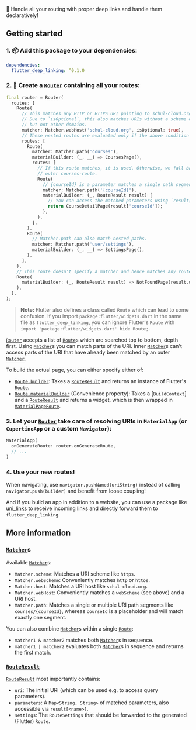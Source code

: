 🧭 Handle all your routing with proper deep links and handle them declaratively!


## Getting started

### 1. 📦 Add this package to your dependencies:

```yaml
dependencies:
  flutter_deep_linking: ^0.1.0
```


### 2. 🧭 Create a [`Router`] containing all your routes:

```dart
final router = Router(
  routes: [
    Route(
      // This matches any HTTP or HTTPS URI pointing to schul-cloud.org.
      // Due to `isOptional`, this also matches URIs without a scheme or domain,
      // but not other domains.
      matcher: Matcher.webHost('schul-cloud.org', isOptional: true),
      // These nested routes are evaluated only if the above condition matches.
      routes: [
        Route(
          matcher: Matcher.path('courses'),
          materialBuilder: (_, __) => CoursesPage(),
          routes: [
            // If this route matches, it is used. Otherwise, we fall back to the
            // outer courses-route.
            Route(
              // {courseId} is a parameter matches a single path segment.
              matcher: Matcher.path('{courseId}'),
              materialBuilder: (_, RouteResult result) {
                // You can access the matched parameters using `result[<name>]`.
                return CourseDetailPage(result['courseId']);
              },
            ),
          ],
        ),
        Route(
          // Matcher.path can also match nested paths.
          matcher: Matcher.path('user/settings'),
          materialBuilder: (_, __) => SettingsPage(),
        ),
      ],
    ),
    // This route doesn't specify a matcher and hence matches any route.
    Route(
      materialBuilder: (_, RouteResult result) => NotFoundPage(result.uri),
    ),
  ],
);
```

> **Note:** Flutter also defines a class called `Route` which can lead to some confusion. If you import `package:flutter/widgets.dart` in the same file as `flutter_deep_linking`, you can ignore Flutter's `Route` with `import 'package:flutter/widgets.dart' hide Route;`.

[`Router`] accepts a list of [`Route`]s which are searched top to bottom, depth first. Using [`Matcher`]s you can match parts of the URI. Inner [`Matcher`]s can't access parts of the URI that have already been matched by an outer [`Matcher`].

To build the actual page, you can either specify either of:
- [`Route.builder`]: Takes a [`RouteResult`] and returns an instance of Flutter's [`Route`][widgets.Route].
- [`Route.materialBuilder`] (Convenience property): Takes a [`BuildContext`] and a [`RouteResult`] and returns a widget, which is then wrapped in [`MaterialPageRoute`].


### 3. Let your [`Router`] take care of resolving URIs in `MaterialApp` (or `CupertinoApp` or a custom `Navigator`):

```dart
MaterialApp(
  onGenerateRoute: router.onGenerateRoute,
  // ...
)
```


### 4. Use your new routes!

When navigating, use `navigator.pushNamed(uriString)` instead of calling `navigator.push(builder)` and benefit from loose coupling!

And if you build an app in addition to a website, you can use a package like [uni_links] to receive incoming links and directly forward them to `flutter_deep_linking`.


## More information

### [`Matcher`]s

Available [`Matcher`]s:
- `Matcher.scheme`: Matches a URI scheme like `https`.
- `Matcher.webScheme`: Conveniently matches `http` or `httos`.
- `Matcher.host`: Matches a URI host like `schul-cloud.org`.
- `Matcher.webHost`: Conveniently matches a `webScheme` (see above) and a URI host.
- `Matcher.path`: Matches a single or multiple URI path segments like `courses/{courseId}`, whereas `courseId` is a placeholder and will match exactly one segment.

You can also combine [`Matcher`]s within a single [`Route`]:
- `matcher1 & matcher2` matches both [`Matcher`]s in sequence.
- `matcher1 | matcher2` evaluates both [`Matcher`]s in sequence and returns the first match.


### [`RouteResult`]

[`RouteResult`] most importantly contains:
- `uri`: The initial URI (which can be used e.g. to access query parameters).
- `parameters`: A `Map<String, String>` of matched parameters, also accessible via `result[<name>]`.
- `settings`: The `RouteSettings` that should be forwarded to the generated (Flutter) `Route`.


[uni_links]: https://pub.dev/packages/uni_links
<!-- Flutter -->
[`MaterialPageRoute`]: https://api.flutter.dev/flutter/material/MaterialPageRoute-class.html
[widgets.Route]: https://api.flutter.dev/flutter/widgets/Route-class.html
<!-- flutter_deep_linking -->
[`Matcher`]: https://pub.dev/documentation/flutter_deep_linking/latest/flutter_deep_linking/Matcher-class.html
[`Route`]: https://pub.dev/documentation/flutter_deep_linking/latest/flutter_deep_linking/Route-class.html
[`Route.builder`]: https://pub.dev/documentation/flutter_deep_linking/latest/flutter_deep_linking/Route/builder.html
[`Route.materialBuilder`]: https://pub.dev/documentation/flutter_deep_linking/latest/flutter_deep_linking/Route/materialBuilder.html
[`RouteResult`]: https://pub.dev/documentation/flutter_deep_linking/latest/flutter_deep_linking/RouteResult-class.html
[`Router`]: https://pub.dev/documentation/flutter_deep_linking/latest/flutter_deep_linking/Router-class.html
